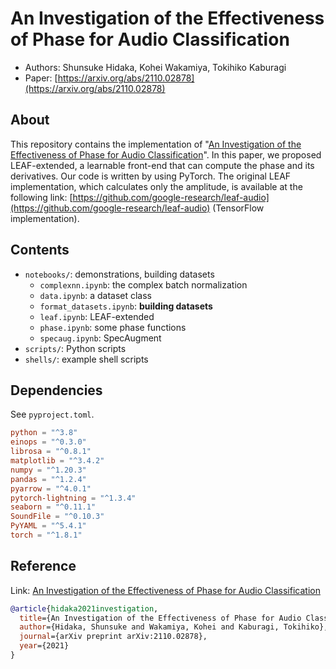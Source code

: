 # An Investigation of the Effectiveness of Phase for Audio Classification

- Authors: Shunsuke Hidaka, Kohei Wakamiya, Tokihiko Kaburagi
- Paper: [https://arxiv.org/abs/2110.02878](https://arxiv.org/abs/2110.02878)

## About

This repository contains the implementation of "[An Investigation of the Effectiveness of Phase for Audio Classification](https://arxiv.org/abs/2110.02878)".
In this paper, we proposed LEAF-extended, a learnable front-end that can compute the phase and its derivatives.
Our code is written by using PyTorch.
The original LEAF implementation, which calculates only the amplitude, is available at the following link: [https://github.com/google-research/leaf-audio](https://github.com/google-research/leaf-audio) (TensorFlow implementation).

## Contents

- `notebooks/`: demonstrations, building datasets
  - `complexnn.ipynb`: the complex batch normalization
  - `data.ipynb`: a dataset class
  - `format_datasets.ipynb`: **building datasets**
  - `leaf.ipynb`: LEAF-extended
  - `phase.ipynb`: some phase functions
  - `specaug.ipynb`: SpecAugment
- `scripts/`: Python scripts
- `shells/`: example shell scripts

## Dependencies

See `pyproject.toml`.

```toml
python = "^3.8"
einops = "^0.3.0"
librosa = "^0.8.1"
matplotlib = "^3.4.2"
numpy = "^1.20.3"
pandas = "^1.2.4"
pyarrow = "^4.0.1"
pytorch-lightning = "^1.3.4"
seaborn = "^0.11.1"
SoundFile = "^0.10.3"
PyYAML = "^5.4.1"
torch = "^1.8.1"
```

## Reference

Link: [An Investigation of the Effectiveness of Phase for Audio Classification](https://arxiv.org/abs/2110.02878)

```bibtex
@article{hidaka2021investigation,
  title={An Investigation of the Effectiveness of Phase for Audio Classification},
  author={Hidaka, Shunsuke and Wakamiya, Kohei and Kaburagi, Tokihiko},
  journal={arXiv preprint arXiv:2110.02878},
  year={2021}
}
```
